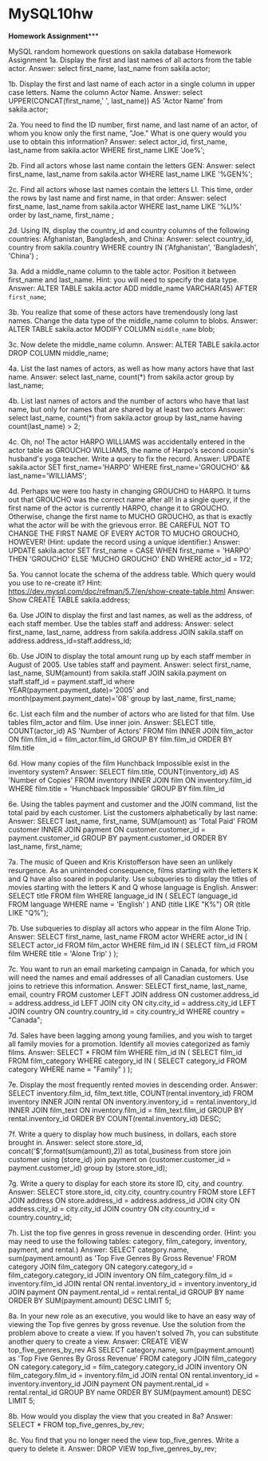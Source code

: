 # MySQL10hw
**********************Homework Assignment*************************

MySQL random homework questions on sakila database
Homework Assignment
1a. Display the first and last names of all actors from the table actor.
Answer: select first_name, last_name from sakila.actor;

1b. Display the first and last name of each actor in a single column in upper case letters. Name the column Actor Name.
Answer: select UPPER(CONCAT(first_name,' ', last_name)) AS 'Actor Name' from sakila.actor;

2a. You need to find the ID number, first name, and last name of an actor, of whom you know only the first name, "Joe." What is one query would you use to obtain this information?
Answer: select actor_id, first_name, last_name from sakila.actor WHERE first_name LIKE 'Joe%';

2b. Find all actors whose last name contain the letters GEN:
Answer: select first_name, last_name from sakila.actor WHERE last_name LIKE '%GEN%';

2c. Find all actors whose last names contain the letters LI. This time, order the rows by last name and first name, in that order:
Answer: 
select first_name, last_name from sakila.actor 
WHERE last_name LIKE '%LI%'
order by last_name, first_name
;

2d. Using IN, display the country_id and country columns of the following countries: Afghanistan, Bangladesh, and China:
Answer:
select country_id, country from sakila.country
 WHERE country IN ('Afghanistan', 'Bangladesh', 'China')
;

3a. Add a middle_name column to the table actor. Position it between first_name and last_name. Hint: you will need to specify the data type.
Answer: ALTER TABLE sakila.actor ADD middle_name VARCHAR(45) AFTER `first_name`;

3b. You realize that some of these actors have tremendously long last names. Change the data type of the middle_name column to blobs.
Answer:  ALTER TABLE sakila.actor  MODIFY COLUMN `middle_name` blob;

3c. Now delete the middle_name column.
Answer:  ALTER TABLE sakila.actor DROP COLUMN middle_name;  

4a. List the last names of actors, as well as how many actors have that last name.
Answer:  select last_name, count(*) from sakila.actor group by last_name;

4b. List last names of actors and the number of actors who have that last name, but only for names that are shared by at least two actors
Answer:
select last_name, count(*) from sakila.actor
group by last_name
having count(last_name) > 2;

4c. Oh, no! The actor HARPO WILLIAMS was accidentally entered in the actor table as GROUCHO WILLIAMS, the name of Harpo's second cousin's husband's yoga teacher. Write a query to fix the record.
Answer:  UPDATE sakila.actor SET first_name='HARPO' WHERE first_name='GROUCHO' && last_name='WILLIAMS';

4d. Perhaps we were too hasty in changing GROUCHO to HARPO. It turns out that GROUCHO was the correct name after all! In a single query, if the first name of the actor is currently HARPO, change it to GROUCHO. Otherwise, change the first name to MUCHO GROUCHO, as that is exactly what the actor will be with the grievous error. BE CAREFUL NOT TO CHANGE THE FIRST NAME OF EVERY ACTOR TO MUCHO GROUCHO, HOWEVER! (Hint: update the record using a unique identifier.)
Answer:  UPDATE sakila.actor SET  first_name = CASE WHEN first_name = 'HARPO' THEN 'GROUCHO' ELSE 'MUCHO GROUCHO' END WHERE actor_id = 172;

5a. You cannot locate the schema of the address table. Which query would you use to re-create it? Hint: https://dev.mysql.com/doc/refman/5.7/en/show-create-table.html
Answer:  Show CREATE TABLE sakila.address;

6a. Use JOIN to display the first and last names, as well as the address, of each staff member. Use the tables staff and address:
Answer: select first_name, last_name, address from sakila.address JOIN sakila.staff on address.address_id=staff.address_id;

6b. Use JOIN to display the total amount rung up by each staff member in August of 2005. Use tables staff and payment.
Answer: 
select first_name, last_name, SUM(amount) from sakila.staff 
JOIN sakila.payment on staff.staff_id = payment.staff_id 
where YEAR(payment.payment_date)='2005' and month(payment.payment_date)='08'
group by last_name, first_name;

6c. List each film and the number of actors who are listed for that film. Use tables film_actor and film. Use inner join.
Answer: 
SELECT title, COUNT(actor_id) AS 'Number of Actors'
FROM film INNER JOIN film_actor 
ON film.film_id = film_actor.film_id
GROUP BY film.film_id
ORDER BY film.title

6d. How many copies of the film Hunchback Impossible exist in the inventory system?
Answer: 
SELECT film.title, COUNT(inventory_id) AS 'Number of Copies'
FROM inventory INNER JOIN film ON inventory.film_id 
WHERE film.title = 'Hunchback Impossible'
GROUP BY film.film_id

6e. Using the tables payment and customer and the JOIN command, list the total paid by each customer. List the customers alphabetically by last name:
Answer:
SELECT last_name, first_name, SUM(amount) as 'Total Paid'
FROM customer
INNER JOIN payment
ON customer.customer_id = payment.customer_id
GROUP BY payment.customer_id
ORDER BY last_name, first_name;

7a. The music of Queen and Kris Kristofferson have seen an unlikely resurgence. As an unintended consequence, films starting with the letters K and Q have also soared in popularity. Use subqueries to display the titles of movies starting with the letters K and Q whose language is English.
Answer:
SELECT title 
FROM film
WHERE language_id IN
	(
	SELECT language_id 
	FROM language
	WHERE name = 'English'
    )
	AND (title LIKE "K%") OR (title LIKE "Q%");

7b. Use subqueries to display all actors who appear in the film Alone Trip.
Answer:
SELECT first_name, last_name 
FROM actor 
WHERE actor_id IN
	(
	SELECT actor_id 
	FROM film_actor
	WHERE film_id IN
		(
		SELECT film_id
		FROM film
		WHERE title = 'Alone Trip'
		)
	);

7c. You want to run an email marketing campaign in Canada, for which you will need the names and email addresses of all Canadian customers. Use joins to retrieve this information.
Answer:
SELECT first_name, last_name, email, country FROM customer
LEFT JOIN address
ON customer.address_id = address.address_id
LEFT JOIN city
ON city.city_id = address.city_id
LEFT JOIN country
ON country.country_id = city.country_id
WHERE country = "Canada";


7d. Sales have been lagging among young families, and you wish to target all family movies for a promotion. Identify all movies categorized as famiy films.
Answer:
SELECT * FROM film
WHERE film_id IN
	(
	SELECT film_id 
	FROM film_category
	WHERE category_id IN
		(
		SELECT category_id
		FROM category
		WHERE name = "Family"
		)
	);

7e. Display the most frequently rented movies in descending order.
Answer:
SELECT inventory.film_id, film_text.title, COUNT(rental.inventory_id)
FROM inventory
INNER JOIN rental
ON inventory.inventory_id = rental.inventory_id
INNER JOIN film_text
ON inventory.film_id = film_text.film_id
GROUP BY rental.inventory_id
ORDER BY COUNT(rental.inventory_id) DESC;

7f. Write a query to display how much business, in dollars, each store brought in.
Answer:
select store.store_id, concat('$',format(sum(amount),2)) as total_business
from store
join customer
using (store_id)
join payment
on (customer.customer_id = payment.customer_id)
group by (store.store_id); 

7g. Write a query to display for each store its store ID, city, and country.
Answer:
SELECT store.store_id, city.city, country.country
FROM store
LEFT JOIN address
ON store.address_id = address.address_id
JOIN city 
ON address.city_id = city.city_id
JOIN country
ON city.country_id = country.country_id;

7h. List the top five genres in gross revenue in descending order. (Hint: you may need to use the following tables: category, film_category, inventory, payment, and rental.)
Answer:
SELECT category.name, sum(payment.amount) as 'Top Five Genres By Gross Revenue' 
FROM category
JOIN film_category 
ON category.category_id = film_category.category_id
JOIN inventory
ON film_category.film_id = inventory.film_id
JOIN rental
ON rental.inventory_id = inventory.inventory_id
JOIN payment
ON payment.rental_id = rental.rental_id
GROUP BY name
ORDER BY SUM(payment.amount) DESC
LIMIT 5;

8a. In your new role as an executive, you would like to have an easy way of viewing the Top five genres by gross revenue. Use the solution from the problem above to create a view. If you haven't solved 7h, you can substitute another query to create a view.
Answer:
CREATE VIEW top_five_genres_by_rev
AS SELECT category.name, sum(payment.amount) as 'Top Five Genres By Gross Revenue' 
FROM category
JOIN film_category 
ON category.category_id = film_category.category_id
JOIN inventory
ON film_category.film_id = inventory.film_id
JOIN rental
ON rental.inventory_id = inventory.inventory_id
JOIN payment
ON payment.rental_id = rental.rental_id
GROUP BY name
ORDER BY SUM(payment.amount) DESC
LIMIT 5;

8b. How would you display the view that you created in 8a?
Answer:  SELECT * FROM top_five_genres_by_rev;

8c. You find that you no longer need the view top_five_genres. Write a query to delete it.
Answer:  DROP VIEW top_five_genres_by_rev;
